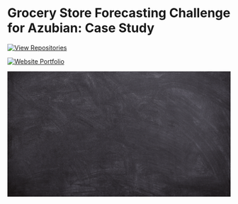 # Grocery Store Forecasting Challenge for Azubian: Case Study

[![View Repositories](https://img.shields.io/badge/View-My_Repositories-blue?logo=GitHub)](https://github.com/violetteallotey?tab=repositories)
<!-- [![View My Profile](https://img.shields.io/badge/MEDIUM-Article-purple?logo=Medium)](https://medium.com/@violetteallotey/fastapi-spells-conjuring-predictive-powers-for-sepsis-detection-adfd22866b77) -->
<!-- [![Streamlit App](https://img.shields.io/badge/Docker-App-yellow)](https://huggingface.co/spaces/Adoley/Sepsis-Prediction-Using-FastAPI) -->
[![Website Portfolio](https://img.shields.io/badge/My-Website-darkgreen)](https://adoley.my.canva.site/)

![ai(3)](https://github.com/violetteallotey/Azubian-Grocery-Sales-Forecast/blob/main/Black%20Doodle%20Group%20Project%20Presentation.gif)

<!-- [![freeCodeCamp Social Banner](https://s3.amazonaws.com/freecodecamp/wide-social-banner.png)](https://huggingface.co/spaces/ikoghoemmanuell/Predicting_Weekly_Sales/)


## Introduction

This repository serves as a case study for the Grocery Store Forecasting Challenge for Azubian on Zindi Africa. The challenge focuses on predicting the sales of various products in grocery stores based on historical data. This case study explores the data, methodologies, and models used to tackle the challenge, providing insights into the predictive analytics process.

## Dataset

The dataset used for this case study is provided on the Zindi Africa platform. It consists of historical sales data, product information, and store information. The dataset is utilized to build models that can accurately forecast future sales and help grocery stores optimize their inventory management and supply chain operations.

## Setup

Fork this repository and run the notebook on Colab.

Learn about Google Colab here.
Learn how to connect Colab to your github account here.

## Methodology

1. Exploratory Data Analysis (EDA): The case study begins with an in-depth exploration of the dataset to understand its structure, variables, and patterns. EDA techniques such as data visualization and statistical analysis are applied to gain insights into the sales patterns and relationships between variables.

2. Feature Engineering: The dataset is preprocessed and transformed to create meaningful features that capture relevant information for sales forecasting. This involves tasks such as handling missing values, encoding categorical variables, and creating lagged features to account for time dependencies.

3. Model Development: Various machine learning and time series forecasting models are developed and evaluated to identify the best-performing approach. This may include traditional regression models, ensemble methods, or advanced techniques specifically designed for time series forecasting, such as ARIMA, SARIMA, or Prophet.

4. Model Evaluation: The performance of the developed models is assessed using appropriate evaluation metrics such as Mean Absolute Error (MAE) or Root Mean Squared Error (RMSE). The models are compared based on their predictive accuracy and ability to capture the underlying sales patterns.

5. Forecasting and Visualization: The selected model is used to generate sales forecasts for future time periods. The forecasted results are visualized using graphs and charts to provide actionable insights and aid decision-making for grocery store management.

## Repository Structure

The repository is organized as follows:

- `data/`: Contains the dataset files.
- `notebooks/`: Contains Jupyter notebooks showcasing the step-by-step implementation of the case study, including EDA, feature engineering, model development, and evaluation.
- `dev/`: Contains any source code or scripts used in the case study, such as data preprocessing or custom functions.

Feel free to explore the notebooks and source code to gain a deeper understanding of the case study methodology.

## Contribution

If you have any suggestions or improvements, feel free to raise an issue or contact me.

## Contact

If you have any questions or need further information about the case study, please contact the project maintainer:

- Name: Violette Naa Adoley Allotey
- Email: violette.naa@azubiafrica.org / niovaley@gmail.com

Enjoy exploring the Grocery Store Forecasting Challenge for Azubian case study!

